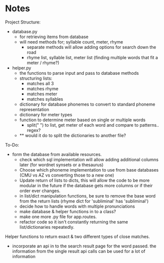 # Notes

Project Structure:
- database.py
  - for retrieving items from database
  - will need methods for; syllable count, meter, rhyme
    - separate methods will allow adding options for search down the road 
    - rhyme list, syllable list, meter list (finding multiple words that fit a meter / rhyme?)
- helper.py
  - the functions to parse input and pass to database methods
  - structuring lists:
    - matches all 3
    - matches rhyme
    - matches meter
    - matches syllables
  - dictionary for database phonemes to convert to standard phoneme representation
  - dictionary for meter types
  - function to determine meter based on single or multiple words
    - split(" ") to list, get meter of each word and compare to patterns.. regex?
  - ** would it do to split the dictionaries to another file?

To-Do:
- form the database from available resources.
  - check which sql implementation will allow adding additional columns later (for wordnet synsets or a thesaurus)
  - Choose which phoneme implementation to use from base databases (CMU vs AZ vs converting those to a new one)
  - Update return of lists to dicts, this will allow the code to be more modular in the future if the database gets more columns or if their 
  order ever changes.
  - in list/dict manipulation functions, be sure to remove the base word from the return lists (rhyme dict for 'subliminal' has 'subliminal')
  - decide how to handle words with multiple pronunciations
  - make database & helper functions in to a class?
  - make one more .py file for app.routes.
  - refactor code so it isn't constantly returning the same list/dictionaries repeatedly.

Helper functions to return exact & two different types of close matches.

- incorporate an api in to the search result page for the word passed. the information from the single result api calls can be used for a lot of information